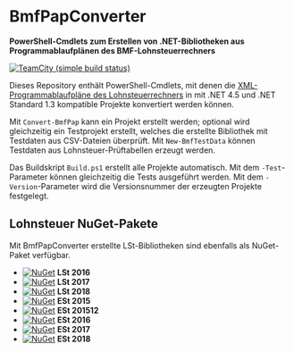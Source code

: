 # BmfPapConverter
**PowerShell-Cmdlets zum Erstellen von .NET-Bibliotheken aus Programmablaufplänen des BMF-Lohnsteuerrechners**

[![TeamCity (simple build status)](https://img.shields.io/teamcity/https/build.service-dataline.de:8081/s/OpenSource_DatalineTaxBmfPapConverter.svg)]()

Dieses Repository enthält PowerShell-Cmdlets, mit denen die [XML-Programmablaufpläne des Lohnsteuerrechners](https://www.bmf-steuerrechner.de/) in mit .NET 4.5 und .NET Standard 1.3 kompatible Projekte konvertiert werden können.

Mit ```Convert-BmfPap``` kann ein Projekt erstellt werden; optional wird gleichzeitig ein Testprojekt erstellt, welches die erstellte Bibliothek mit Testdaten aus CSV-Dateien überprüft. Mit ```New-BmfTestData``` können Testdaten aus Lohnsteuer-Prüftabellen erzeugt werden.

Das Buildskript ```Build.ps1``` erstellt alle Projekte automatisch. Mit dem ```-Test```-Parameter können gleichzeitig die Tests ausgeführt werden. Mit dem ```-Version```-Parameter wird die Versionsnummer der erzeugten Projekte festgelegt.

## Lohnsteuer NuGet-Pakete
Mit BmfPapConverter erstellte LSt-Bibliotheken sind ebenfalls als NuGet-Paket verfügbar.

* [![NuGet](https://img.shields.io/nuget/v/Dataline.Tax.LSt2016.svg)](https://www.nuget.org/packages/Dataline.Tax.LSt2016/) **LSt 2016**
* [![NuGet](https://img.shields.io/nuget/v/Dataline.Tax.LSt2017.svg)](https://www.nuget.org/packages/Dataline.Tax.LSt2017/) **LSt 2017**
* [![NuGet](https://img.shields.io/nuget/v/Dataline.Tax.LSt2018.svg)](https://www.nuget.org/packages/Dataline.Tax.LSt2018/) **LSt 2018**
* [![NuGet](https://img.shields.io/nuget/v/Dataline.Tax.ESt2015.svg)](https://www.nuget.org/packages/Dataline.Tax.ESt2015/) **ESt 2015**
* [![NuGet](https://img.shields.io/nuget/v/Dataline.Tax.ESt201512.svg)](https://www.nuget.org/packages/Dataline.Tax.ESt201512/) **ESt 201512**
* [![NuGet](https://img.shields.io/nuget/v/Dataline.Tax.ESt2016.svg)](https://www.nuget.org/packages/Dataline.Tax.ESt2016/) **ESt 2016**
* [![NuGet](https://img.shields.io/nuget/v/Dataline.Tax.ESt2017.svg)](https://www.nuget.org/packages/Dataline.Tax.ESt2017/) **ESt 2017**
* [![NuGet](https://img.shields.io/nuget/v/Dataline.Tax.ESt2018.svg)](https://www.nuget.org/packages/Dataline.Tax.ESt2018/) **ESt 2018**
